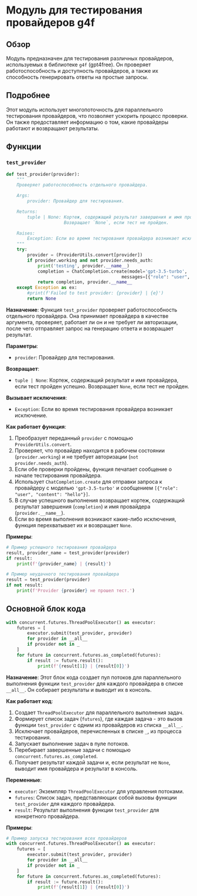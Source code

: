 # Модуль для тестирования провайдеров g4f

## Обзор

Модуль предназначен для тестирования различных провайдеров, используемых в библиотеке `g4f` (gpt4free). Он проверяет работоспособность и доступность провайдеров, а также их способность генерировать ответы на простые запросы.

## Подробнее

Этот модуль использует многопоточность для параллельного тестирования провайдеров, что позволяет ускорить процесс проверки. Он также предоставляет информацию о том, какие провайдеры работают и возвращают результаты.

## Функции

### `test_provider`

```python
def test_provider(provider):
    """
    Проверяет работоспособность отдельного провайдера.

    Args:
        provider: Провайдер для тестирования.

    Returns:
        tuple | None: Кортеж, содержащий результат завершения и имя провайдера, если тест пройден успешно.
                      Возвращает `None`, если тест не пройден.

    Raises:
        Exception: Если во время тестирования провайдера возникает исключение.
    """
    try:
        provider = (ProviderUtils.convert[provider])
        if provider.working and not provider.needs_auth:
            print('testing', provider.__name__)
            completion = ChatCompletion.create(model='gpt-3.5-turbo', 
                                            messages=[{"role": "user", "content": "hello"}], provider=provider)
            return completion, provider.__name__
    except Exception as ex:
        #print(f'Failed to test provider: {provider} | {e}')
        return None
```

**Назначение**:
Функция `test_provider` проверяет работоспособность отдельного провайдера. Она принимает провайдера в качестве аргумента, проверяет, работает ли он и не требует ли авторизации, после чего отправляет запрос на генерацию ответа и возвращает результат.

**Параметры**:
- `provider`: Провайдер для тестирования.

**Возвращает**:
- `tuple | None`: Кортеж, содержащий результат и имя провайдера, если тест пройден успешно. Возвращает `None`, если тест не пройден.

**Вызывает исключения**:
- `Exception`: Если во время тестирования провайдера возникает исключение.

**Как работает функция**:
1. Преобразует переданный `provider` с помощью `ProviderUtils.convert`.
2. Проверяет, что провайдер находится в рабочем состоянии (`provider.working`) и не требует авторизации (`not provider.needs_auth`).
3. Если обе проверки пройдены, функция печатает сообщение о начале тестирования провайдера.
4. Использует `ChatCompletion.create` для отправки запроса к провайдеру с моделью `'gpt-3.5-turbo'` и сообщением `[{"role": "user", "content": "hello"}]`.
5. В случае успешного выполнения возвращает кортеж, содержащий результат завершения (`completion`) и имя провайдера (`provider.__name__`).
6. Если во время выполнения возникают какие-либо исключения, функция перехватывает их и возвращает `None`.

**Примеры**:
```python
# Пример успешного тестирования провайдера
result, provider_name = test_provider(provider)
if result:
    print(f'{provider_name} | {result}')
```

```python
# Пример неудачного тестирования провайдера
result = test_provider(provider)
if not result:
    print(f'Provider {provider} не прошел тест.')
```

## Основной блок кода

```python
with concurrent.futures.ThreadPoolExecutor() as executor:
    futures = [
        executor.submit(test_provider, provider)
        for provider in __all__
        if provider not in _
    ]
    for future in concurrent.futures.as_completed(futures):
        if result := future.result():
            print(f'{result[1]} | {result[0]}')
```

**Назначение**:
Этот блок кода создает пул потоков для параллельного выполнения функции `test_provider` для каждого провайдера в списке `__all__`. Он собирает результаты и выводит их в консоль.

**Как работает код**:
1. Создает `ThreadPoolExecutor` для параллельного выполнения задач.
2. Формирует список задач (`futures`), где каждая задача - это вызов функции `test_provider` с одним из провайдеров из списка `__all__`.
3. Исключает провайдеров, перечисленных в списке `_`, из процесса тестирования.
4. Запускает выполнение задач в пуле потоков.
5. Перебирает завершенные задачи с помощью `concurrent.futures.as_completed`.
6. Получает результат каждой задачи и, если результат не `None`, выводит имя провайдера и результат в консоль.

**Переменные**:
- `executor`: Экземпляр `ThreadPoolExecutor` для управления потоками.
- `futures`: Список задач, представляющих собой вызовы функции `test_provider` для каждого провайдера.
- `result`: Результат выполнения функции `test_provider` для конкретного провайдера.

**Примеры**:
```python
# Пример запуска тестирования всех провайдеров
with concurrent.futures.ThreadPoolExecutor() as executor:
    futures = [
        executor.submit(test_provider, provider)
        for provider in __all__
        if provider not in _
    ]
    for future in concurrent.futures.as_completed(futures):
        if result := future.result():
            print(f'{result[1]} | {result[0]}')